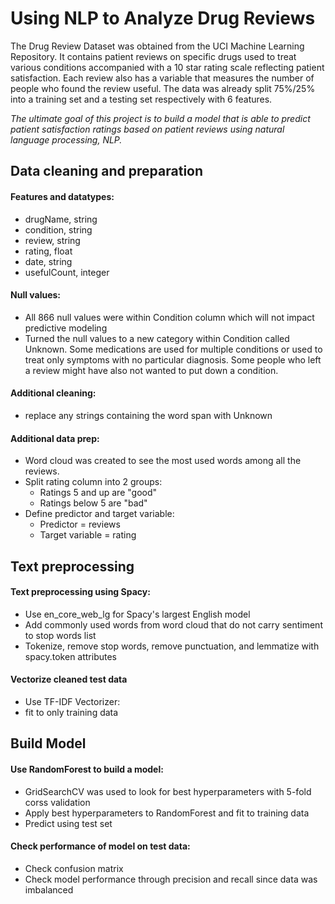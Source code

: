 # Using NLP to Analyze Drug Reviews

The Drug Review Dataset was obtained from the UCI Machine Learning Repository. It contains patient reviews on specific drugs used to treat various conditions accompanied with a 10 star rating scale reflecting patient satisfaction. Each review also has a variable that measures the number of people who found the review useful. The data was already split 75%/25% into a training set and a testing set respectively with 6 features.

*The ultimate goal of this project is to build a model that is able to predict patient satisfaction ratings based on patient reviews using natural language processing, NLP.*

## Data cleaning and preparation
#### Features and datatypes:  
* drugName, string  
* condition, string
* review, string
* rating, float
* date, string
* usefulCount, integer

#### Null values:
* All 866 null values were within Condition column which will not impact predictive modeling
* Turned the null values to a new category within Condition called Unknown. Some medications are used for multiple conditions or used to treat only symptoms with no particular diagnosis. Some people who left a review might have also not wanted to put down a condition.

#### Additional cleaning:
* replace any strings containing the word span with Unknown

#### Additional data prep:
* Word cloud was created to see the most used words among all the reviews.
* Split rating column into 2 groups:
    * Ratings 5 and up are "good"
    * Ratings below 5 are "bad"
* Define predictor and target variable:
    * Predictor = reviews
    * Target variable = rating

## Text preprocessing
#### Text preprocessing using Spacy:
* Use en_core_web_lg for Spacy's largest English model
* Add commonly used words from word cloud that do not carry sentiment to stop words list
* Tokenize, remove stop words, remove punctuation, and lemmatize with spacy.token attributes

#### Vectorize cleaned test data
* Use TF-IDF Vectorizer:
* fit to only training data


## Build Model
#### Use RandomForest to build a model:
* GridSearchCV was used to look for best hyperparameters with 5-fold corss validation
* Apply best hyperparameters to RandomForest and fit to training data
* Predict using test set

#### Check performance of model on test data:
* Check confusion matrix
* Check model performance through precision and recall since data was imbalanced




